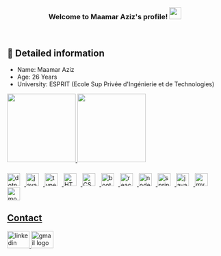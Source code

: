 <h3 align="center">
  Welcome to Maamar Aziz's profile!
    <img src="https://media.giphy.com/media/hvRJCLFzcasrR4ia7z/giphy.gif" width="28">
</h3>

<br/>
<!-- Some badges are from https://github.com/Ileriayo/markdown-badges -->


## :notebook_with_decorative_cover: Detailed information

- Name: Maamar Aziz
- Age: 26 Years
- University: ESPRIT (Ecole Sup Privée d'Ingénierie et de Technologies)
<div>
  <a href="https://github.com/AzizMaamar">
  <img height="160em" src="https://github-readme-stats.vercel.app/api?username=AzizMaamar&show_icons=true&theme=vue-dark&include_all_commits=true&count_private=true"/>
    
   
  <img height="160em" src="https://github-readme-stats.vercel.app/api/top-langs/?username=AzizMaamar&layout=compact&langs_count=16&theme=vue-dark"/>
</div>

###
  
<div align="left">
    <img  alt="dotnetcore" width="30px" src="https://cdn.jsdelivr.net/gh/devicons/devicon/icons/dotnetcore/dotnetcore-original.svg" style="padding-right:10px;"/>
  <img alt="javascript" width="30px" src="https://cdn.jsdelivr.net/gh/devicons/devicon/icons/javascript/javascript-original.svg" style="padding-right:10px;"/>
  <img alt="typescript" width="30px" src="https://cdn.jsdelivr.net/gh/devicons/devicon/icons/typescript/typescript-original.svg" style="padding-right:10px;"/>
  <img alt="HTML5" width="30px" src="https://cdn.jsdelivr.net/gh/devicons/devicon/icons/html5/html5-original.svg" style="padding-right:10px;"/>
  <img alt="CSS3" width="30px" src="https://cdn.jsdelivr.net/gh/devicons/devicon/icons/css3/css3-original.svg" style="padding-right:10px;"/>
  <img alt="bootstrap" width="30px" src="https://cdn.jsdelivr.net/gh/devicons/devicon/icons/bootstrap/bootstrap-original.svg" style="padding-right:10px;"/>
  <img alt="react" width="30px" src="https://cdn.jsdelivr.net/gh/devicons/devicon/icons/react/react-original.svg"style="padding-right:10px;"/>
  <img alt="nodejs" width="30px" src="https://cdn.jsdelivr.net/gh/devicons/devicon/icons/nodejs/nodejs-original.svg" style="padding-right:10px;"/>
  <img alt="spring" width="30px" src="https://cdn.jsdelivr.net/gh/devicons/devicon/icons/spring/spring-original.svg" style="padding-right:10px;"/>
  <img alt="java" width="30px" src="https://cdn.jsdelivr.net/gh/devicons/devicon/icons/java/java-original.svg" style="padding-right:10px;"/>
  <img alt="mysql" width="30px" src="https://cdn.jsdelivr.net/gh/devicons/devicon/icons/mysql/mysql-original.svg" style="padding-right:10px;"/>
  <img alt="mongodb" width="30px" src="https://cdn.jsdelivr.net/gh/devicons/devicon/icons/mongodb/mongodb-original.svg" style="padding-right:10px;"/>
</div>


## Contact

<div align="left">
  <a href="https://www.linkedin.com/in/aziz-maamar/" target="_blank">
    <img src="https://raw.githubusercontent.com/maurodesouza/profile-readme-generator/master/src/assets/icons/social/linkedin/default.svg" width="52" height="40" alt="linkedin logo"  />
  </a>
  
  <a href="mailto:Aziz.maamar@outlook.com" target="_blank">
    <img src="https://raw.githubusercontent.com/maurodesouza/profile-readme-generator/master/src/assets/icons/social/gmail/default.svg" width="52" height="40" alt="gmail logo"/>
  </a>
</div>
